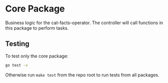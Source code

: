 # Core Package

Business logic for the cat-facts-operator. The controller will call functions
in this package to perform tasks.

## Testing

To test only the core package:

```bash
go test -v
```

Otherwise run `make test` from the repo root to run tests from all packages.